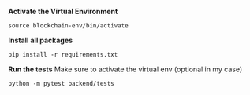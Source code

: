 **Activate the Virtual Environment**
```
source blockchain-env/bin/activate
```

**Install all packages**
```
pip install -r requirements.txt
```

**Run the tests**
Make sure to activate the virtual env (optional in my case)

```
python -m pytest backend/tests
```